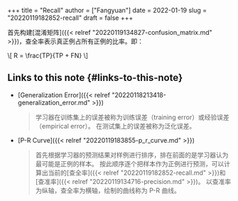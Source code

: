 +++
title = "Recall"
author = ["Fangyuan"]
date = 2022-01-19
slug = "20220119182852-recall"
draft = false
+++

首先构建[混淆矩阵]({{< relref "20220119134827-confusion_matrix.md" >}})，查全率表示真正例占所有正例的比率。即：

\\[
R = \frac{TP}{TP + FN}
\\]


## Links to this note {#links-to-this-note}

-   [Generalization Error]({{< relref "20220118213418-generalization_error.md" >}})

    >   学习器在训练集上的误差被称为训练误差（training error）或经验误差（empirical error）。
    > 在测试集上的误差被称为泛化误差。
-   [P-R Curve]({{< relref "20220119183855-p_r_curve.md" >}})

    >   首先根据学习器的预测结果对样例进行排序，排在前面的是学习器认为最可能是正例的样本。
    > 按此顺序逐个把样本作为正例进行预测，可以计算出当前的[查全率]({{< relref "20220119182852-recall.md" >}})和[查准率]({{< relref "20220119134716-precision.md" >}})。
    > 以查准率为纵轴，查全率为横轴，绘制的曲线称为 P-R 曲线。
